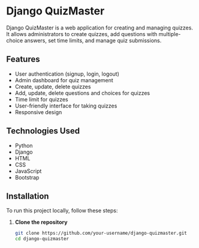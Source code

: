 # Django QuizMaster

Django QuizMaster is a web application for creating and managing quizzes. It allows administrators to create quizzes, add questions with multiple-choice answers, set time limits, and manage quiz submissions.

## Features

- User authentication (signup, login, logout)
- Admin dashboard for quiz management
- Create, update, delete quizzes
- Add, update, delete questions and choices for quizzes
- Time limit for quizzes
- User-friendly interface for taking quizzes
- Responsive design

## Technologies Used

- Python
- Django
- HTML
- CSS
- JavaScript
- Bootstrap

## Installation

To run this project locally, follow these steps:

1. **Clone the repository**

   ```bash
   git clone https://github.com/your-username/django-quizmaster.git
   cd django-quizmaster
